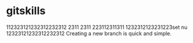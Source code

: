 # gitskills
112323121232312232312
2311
2311
223112311311
1232312123231223set nu
12323121232312232312
Creating a new branch is quick and simple.
